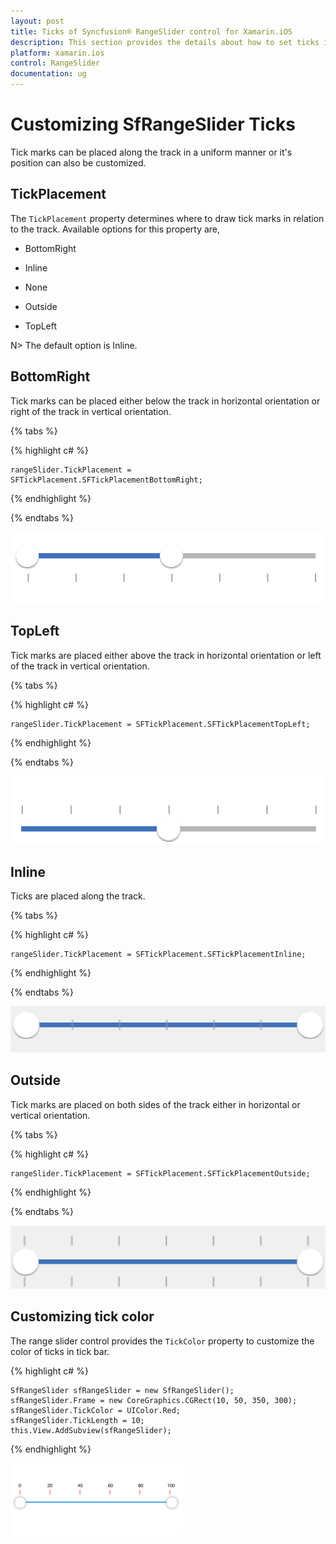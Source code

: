 ```yaml
---
layout: post
title: Ticks of Syncfusion® RangeSlider control for Xamarin.iOS
description: This section provides the details about how to set ticks in proper position for RangeSlider control in Xamarin.iOS
platform: xamarin.ios
control: RangeSlider
documentation: ug
---
```


# Customizing SfRangeSlider Ticks

Tick marks can be placed along the track in a uniform manner or it's position can also be customized.

## TickPlacement

The `TickPlacement` property determines where to draw tick marks in relation to the track. Available options for this property are,

* BottomRight

* Inline

* None

* Outside

* TopLeft

N> The default option is Inline.

## BottomRight

Tick marks can be placed either below the track in horizontal orientation or right of the track in vertical orientation.

{% tabs %}

{% highlight c# %}

	rangeSlider.TickPlacement = SFTickPlacement.SFTickPlacementBottomRight;

{% endhighlight %}

{% endtabs %}

![The BottomRight](images/BottomRight.png)

## TopLeft

Tick marks are placed either above the track in horizontal orientation or left of the track in vertical orientation.

{% tabs %}

{% highlight c# %}

	rangeSlider.TickPlacement = SFTickPlacement.SFTickPlacementTopLeft;

{% endhighlight %}

{% endtabs %}

![The TopLeft](images/TopLeft.png)

## Inline

Ticks are placed along the track.

{% tabs %}

{% highlight c# %}

	rangeSlider.TickPlacement = SFTickPlacement.SFTickPlacementInline;

{% endhighlight %}

{% endtabs %}

![The Inline](images/Inline.png)

## Outside

Tick marks are placed on both sides of the track either in horizontal or vertical orientation.

{% tabs %}

{% highlight c# %}

	rangeSlider.TickPlacement = SFTickPlacement.SFTickPlacementOutside;

{% endhighlight %}

{% endtabs %}

![The Outside](images/Outside.png)


## Customizing tick color

The range slider control provides the `TickColor` property to customize the color of ticks in tick bar.

{% highlight c# %}

	SfRangeSlider sfRangeSlider = new SfRangeSlider();
	sfRangeSlider.Frame = new CoreGraphics.CGRect(10, 50, 350, 300);
	sfRangeSlider.TickColor = UIColor.Red;
	sfRangeSlider.TickLength = 10;
	this.View.AddSubview(sfRangeSlider);
 
{% endhighlight %}

![The TickColor](images/TickColor.png)
